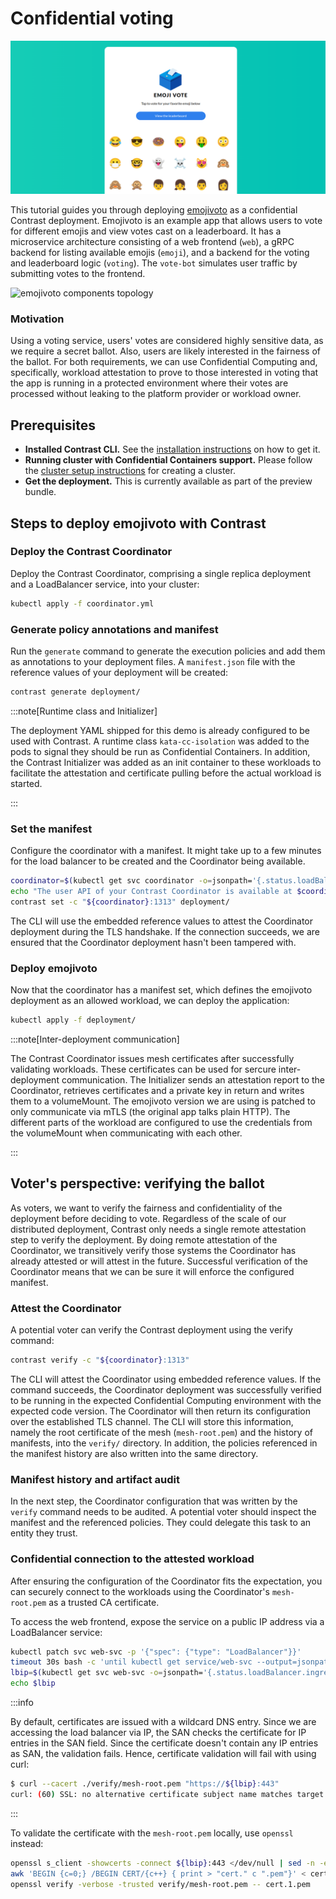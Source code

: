 # Confidential voting

<!-- TODO(katexochen): create a screenshot with fixed emoji font and fixed format -->
![screenshot of the emojivoto UI](../../static/img/emoijvoto.png)

This tutorial guides you through deploying [emojivoto](https://github.com/BuoyantIO/emojivoto) as a
confidential Contrast deployment. Emojivoto is an example app that allows users to vote for different emojis and view votes cast on a leaderboard. It has a microservice architecture consisting of a
web frontend (`web`), a gRPC backend for listing available emojis (`emoji`), and a backend for
the voting and leaderboard logic (`voting`). The `vote-bot` simulates user traffic by submitting
votes to the frontend.

<!-- TODO(katexochen): recreate in our design -->
![emojivoto components topology](https://raw.githubusercontent.com/BuoyantIO/emojivoto/e490d5789086e75933a474b22f9723fbfa0b29ba/assets/emojivoto-topology.png)

### Motivation

Using a voting service, users' votes are considered highly sensitive data, as we require
a secret ballot. Also, users are likely interested in the fairness of the ballot. For
both requirements, we can use Confidential Computing and, specifically, workload attestation
to prove to those interested in voting that the app is running in a protected environment
where their votes are processed without leaking to the platform provider or workload owner.

## Prerequisites

- **Installed Contrast CLI.**
  See the [installation instructions](./../getting-started/install.md) on how to get it.
- **Running cluster with Confidential Containers support.**
  Please follow the [cluster setup instructions](./../getting-started/cluster-setup.md)
  for creating a cluster.
- **Get the deployment.** This is currently available as part of the preview bundle.

## Steps to deploy emojivoto with Contrast

### Deploy the Contrast Coordinator

Deploy the Contrast Coordinator, comprising a single replica deployment and a
LoadBalancer service, into your cluster:

```sh
kubectl apply -f coordinator.yml
```

### Generate policy annotations and manifest

Run the `generate` command to generate the execution policies and add them as
annotations to your deployment files. A `manifest.json` file with the reference values
of your deployment will be created:

```sh
contrast generate deployment/
```

:::note[Runtime class and Initializer]

The deployment YAML shipped for this demo is already configured to be used with Contrast.
A runtime class `kata-cc-isolation` was added to the pods to signal they should be run
as Confidential Containers. In addition, the Contrast Initializer was added
as an init container to these workloads to facilitate the attestation and certificate pulling
before the actual workload is started.

:::

### Set the manifest

Configure the coordinator with a manifest. It might take up to a few minutes
for the load balancer to be created and the Coordinator being available.

```sh
coordinator=$(kubectl get svc coordinator -o=jsonpath='{.status.loadBalancer.ingress[0].ip}')
echo "The user API of your Contrast Coordinator is available at $coordinator:1313"
contrast set -c "${coordinator}:1313" deployment/
```

The CLI will use the embedded reference values to attest the Coordinator deployment
during the TLS handshake. If the connection succeeds, we are ensured that the Coordinator
deployment hasn't been tampered with.

### Deploy emojivoto

Now that the coordinator has a manifest set, which defines the emojivoto deployment as an allowed workload,
we can deploy the application:

```sh
kubectl apply -f deployment/
```

:::note[Inter-deployment communication]

The Contrast Coordinator issues mesh certificates after successfully validating workloads.
These certificates can be used for sercure inter-deployment communication. The Initializer
sends an attestation report to the Coordinator, retrieves certificates and a private key in return
and writes them to a volumeMount. The emojivoto version we are using is patched to only communicate
via mTLS (the original app talks plain HTTP). The different parts of the workload are configured
to use the credentials from the volumeMount when communicating with each other.

:::

## Voter's perspective: verifying the ballot

As voters, we want to verify the fairness and confidentiality of the deployment before
deciding to vote. Regardless of the scale of our distributed deployment, Contrast only
needs a single remote attestation step to verify the deployment. By doing remote attestation
of the Coordinator, we transitively verify those systems the Coordinator has already attested
or will attest in the future. Successful verification of the Coordinator means that
we can be sure it will enforce the configured manifest.

### Attest the Coordinator

A potential voter can verify the Contrast deployment using the verify
command:

```sh
contrast verify -c "${coordinator}:1313"
```

The CLI will attest the Coordinator using embedded reference values. If the command succeeds,
the Coordinator deployment was successfully verified to be running in the expected Confidential
Computing environment with the expected code version. The Coordinator will then return its
configuration over the established TLS channel. The CLI will store this information, namely the root
certificate of the mesh (`mesh-root.pem`) and the history of manifests, into the `verify/` directory.
In addition, the policies referenced in the manifest history are also written into the same directory.

### Manifest history and artifact audit

In the next step, the Coordinator configuration that was written by the `verify` command needs to be audited.
A potential voter should inspect the manifest and the referenced policies. They could delegate
this task to an entity they trust.

### Confidential connection to the attested workload

After ensuring the configuration of the Coordinator fits the expectation, you can securely connect
to the workloads using the Coordinator's `mesh-root.pem` as a trusted CA certificate.

To access the web frontend, expose the service on a public IP address via a LoadBalancer service:

```sh
kubectl patch svc web-svc -p '{"spec": {"type": "LoadBalancer"}}'
timeout 30s bash -c 'until kubectl get service/web-svc --output=jsonpath='{.status.loadBalancer}' | grep "ingress"; do sleep 2 ; done'
lbip=$(kubectl get svc web-svc -o=jsonpath='{.status.loadBalancer.ingress[0].ip}')
echo $lbip
```

:::info

By default, certificates are issued with a wildcard DNS entry. Since we are accessing the load balancer via IP, the SAN checks the certificate for IP entries in the SAN field. Since the certificate doesn't contain any IP entries as SAN, the validation fails.
Hence, certificate validation will fail with using curl:

```sh
$ curl --cacert ./verify/mesh-root.pem "https://${lbip}:443"
curl: (60) SSL: no alternative certificate subject name matches target host name '203.0.113.34'
```

:::

To validate the certificate with the `mesh-root.pem` locally, use `openssl` instead:

```sh
openssl s_client -showcerts -connect ${lbip}:443 </dev/null | sed -n -e '/-.BEGIN/,/-.END/ p' > certChain.pem
awk 'BEGIN {c=0;} /BEGIN CERT/{c++} { print > "cert." c ".pem"}' < certChain.pem
openssl verify -verbose -trusted verify/mesh-root.pem -- cert.1.pem
```
